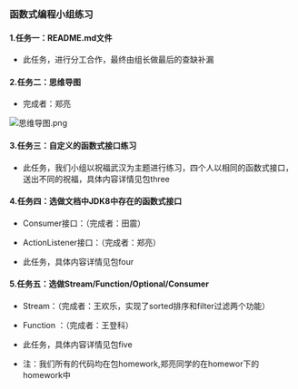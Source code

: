 ### 函数式编程小组练习

#### 1.任务一：README.md文件

 * 此任务，进行分工合作，最终由组长做最后的查缺补漏
          
#### 2.任务二：思维导图
* 完成者：郑亮

![思维导图.png](https://upload-images.jianshu.io/upload_images/14271572-6d8ec32f5fe57b98.png?imageMogr2/auto-orient/strip%7CimageView2/2/w/1240)

#### 3.任务三：自定义的函数式接口练习

 * 此任务，我们小组以祝福武汉为主题进行练习，四个人以相同的函数式接口，送出不同的祝福，具体内容详情见包three

#### 4.任务四：选做文档中JDK8中存在的函数式接口
 * Consumer接口：（完成者：田震）
 * ActionListener接口：（完成者：郑亮）
 
* 此任务，具体内容详情见包four

#### 5.任务五：选做Stream/Function/Optional/Consumer
* Stream：（完成者：王欢乐，实现了sorted排序和filter过滤两个功能）
* Function ：（完成者：王登科）

* 此任务，具体内容详情见包five
* 注：我们所有的代码均在包homework,郑亮同学的在homewor下的homework中


